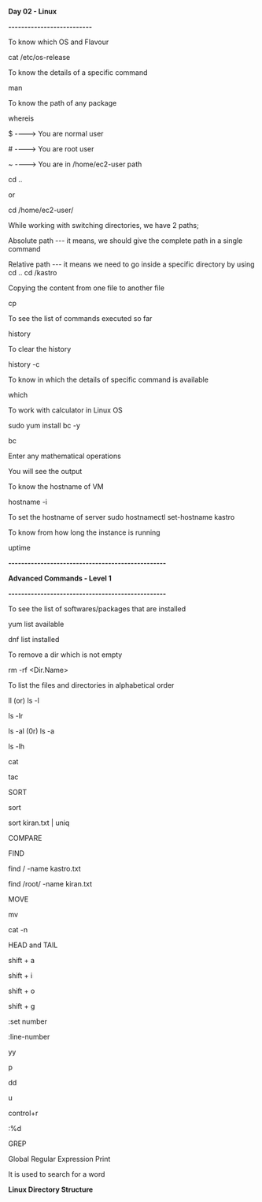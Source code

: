 **Day 02 - Linux**

**--------------------------**

To know which OS and Flavour

cat /etc/os-release



To know the details of a specific command

man <CommandName>



To know the path of any package

whereis <PackageName>



$ ----> You are normal user

\# ----> You are root user

~ ----> You are in /home/ec2-user path



cd .. 

or

cd /home/ec2-user/	



While working with switching directories, we have 2 paths;

Absolute path --- it means, we should give the complete path in a single command

Relative path --- it means we need to go inside a specific directory by using cd .. cd /kastro



Copying the content from one file to another file

cp <File1Name> <File2Name>



To see the list of commands executed so far

history



To clear the history

history -c



To know in which the details of specific command is available

which <CommandName>



To work with calculator in Linux OS

sudo yum install bc -y

bc

Enter any mathematical operations

You will see the output



To know the hostname of VM

hostname -i



To set the hostname of server
sudo hostnamectl set-hostname kastro



To know from how long the instance is running

uptime



**-------------------------------------------------**

**Advanced Commands - Level 1**

**-------------------------------------------------**

To see the list of softwares/packages that are installed

yum list available

dnf list installed



To remove a dir which is not empty

rm -rf <Dir.Name>



To list the files and directories in alphabetical order

ll (or) ls -l



ls -lr



ls -al (0r) ls -a



ls -lh



cat

tac



SORT

sort <FileName>

sort kiran.txt | uniq



COMPARE



FIND

find / -name kastro.txt

find /root/ -name kiran.txt



MOVE

mv <CurrentFileName> <NewFileName>



cat -n <FileName>



HEAD and TAIL





shift + a

shift + i

shift + o

shift + g



:set number

:line-number

yy

p

dd

u

control+r



:%d



GREP

Global Regular Expression Print

It is used to search for a word

































**Linux Directory Structure**





